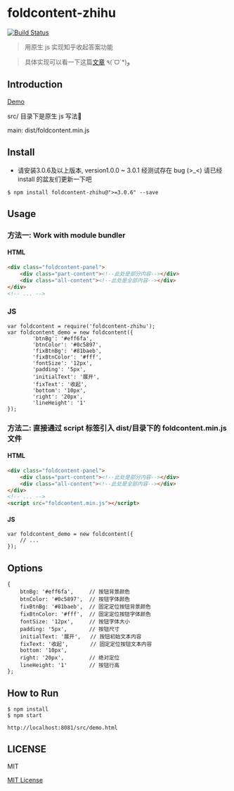 # foldcontent-zhihu

[![Build Status](https://img.shields.io/travis/luyilin/foldcontent-zhihu.svg?style=flat)](https://travis-ci.org/luyilin/foldcontent-zhihu)


> 用原生 js 实现知乎收起答案功能

> 具体实现可以看一下这篇[文章](https://segmentfault.com/a/1190000007503399) ٩(ˊᗜˋ*)و

## Introduction

[Demo](https://luyilin.github.io/foldcontent-zhihu/src/demo.html)

src/ 目录下是原生 js 写法🌰

main: dist/foldcontent.min.js


## Install

* 请安装3.0.6及以上版本, version1.0.0 ~ 3.0.1 经测试存在 bug (>_<) 请已经 install 的盆友们更新一下吧

```
$ npm install foldcontent-zhihu@">=3.0.6" --save
```


## Usage

### 方法一: Work with module bundler

#### HTML

```HTML
<div class="foldcontent-panel">
    <div class="part-content"><!--此处是部分内容--></div>
    <div class="all-content"><!--此处是全部内容--></div>
</div>
<!-- ... -->
```

### JS

```
var foldcontent = require('foldcontent-zhihu');
var foldcontent_demo = new foldcontent({
        'btnBg': '#eff6fa',
        'btnColor': '#0c5897',
        'fixBtnBg': '#81baeb',
        'fixBtnColor': '#fff',
        'fontSize': '12px',
        'padding': '5px',
        'initialText': '展开',
        'fixText': '收起',
        'bottom': '10px',
        'right': '20px',
        'lineHeight': '1'
});
```

### 方法二: 直接通过 script 标签引入 dist/目录下的 foldcontent.min.js 文件

#### HTML

```HTML
<div class="foldcontent-panel">
    <div class="part-content"><!--此处是部分内容--></div>
    <div class="all-content"><!--此处是全部内容--></div>
</div>
<!-- ... -->
<script src="foldcontent.min.js"></script>
```

#### JS

```JS
var foldcontent_demo = new foldcontent({
    // ...
});
```


## Options

```JS
{
    btnBg: '#eff6fa',     // 按钮背景颜色
    btnColor: '#0c5897',  // 按钮字体颜色
    fixBtnBg: '#81baeb',  // 固定定位按钮背景颜色
    fixBtnColor: '#fff',  // 固定定位按钮字体颜色
    fontSize: '12px',     // 按钮字体大小
    padding: '5px',       // 按钮尺寸
    initialText: '展开',   // 按钮初始文本内容
    fixText: '收起',       // 固定定位按钮文本内容
    bottom: '10px',       
    right: '20px',        // 绝对定位
    lineHeight: '1'       // 按钮行高
};
```

## How to Run 

```
$ npm install
$ npm start

http://localhost:8081/src/demo.html
```

## LICENSE

MIT

[MIT License](https://github.com/luyilin/foldcontent-zhihu/blob/master/LICENSE)
